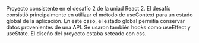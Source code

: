 Proyecto consistente en el desafío 2 de la uniad React 2. 
El desafío consistió principalmente en utilizar el método de useContext para un estado global de la aplicación. En este caso, el estado global permitía conservar datos provenientes de una API. 
Se usaron también hooks como useEffect y useState.
El diseño del proyecto estaba seteado con css.
